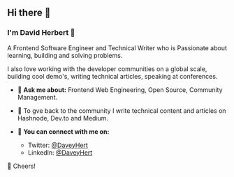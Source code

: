 ## Hi there 👋

### I'm David Herbert 🤖

A Frontend Software Engineer and Technical Writer who is Passionate about learning, building and solving problems.

I also love working with the developer communities on a global scale, building cool demo's, writing technical articles, speaking at conferences.

* 💬 **Ask me about:** Frontend Web Engineering, Open Source, Community Management.
* 📝 To gve back to the community I write technical content and articles on Hashnode, Dev.to and Medium.


* 🚀 **You can connect with me on:**
   - Twitter: [@DaveyHert](https://twitter.com/DaveyHert)
   - LinkedIn: [@DaveyHert](https://www.linkedin.com/in/daveyhert/)


🥂 Cheers!

<!--- [Profile views](https://gpvc.arturio.dev/DaveyHert) -->
